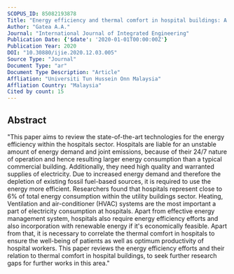 ```yaml
---
SCOPUS_ID: 85082193878
Title: "Energy efficiency and thermal comfort in hospital buildings: A review"
Author: "Gatea A.A."
Journal: "International Journal of Integrated Engineering"
Publication Date: {'$date': '2020-01-01T00:00:00Z'}
Publication Year: 2020
DOI: "10.30880/ijie.2020.12.03.005"
Source Type: "Journal"
Document Type: "ar"
Document Type Description: "Article"
Affliation: "Universiti Tun Hussein Onn Malaysia"
Affliation Country: "Malaysia"
Cited by count: 15
---
```


## Abstract
"This paper aims to review the state-of-the-art technologies for the energy efficiency within the hospitals sector. Hospitals are liable for an unstable amount of energy demand and joint emissions, because of their 24/7 nature of operation and hence resulting larger energy consumption than a typical commercial building. Additionally, they need high quality and warranted supplies of electricity. Due to increased energy demand and therefore the depletion of existing fossil fuel-based sources, it is required to use the energy more efficient. Researchers found that hospitals represent close to 6% of total energy consumption within the utility buildings sector. Heating, Ventilation and air-conditioner (HVAC) systems are the most important a part of electricity consumption at hospitals. Apart from effective energy management system, hospitals also require energy efficiency efforts and also incorporation with renewable energy if it's economically feasible. Apart from that, it is necessary to correlate the thermal comfort in hospitals to ensure the well-being of patients as well as optimum productivity of hospital workers. This paper reviews the energy efficiency efforts and their relation to thermal comfort in hospital buildings, to seek further research gaps for further works in this area."
